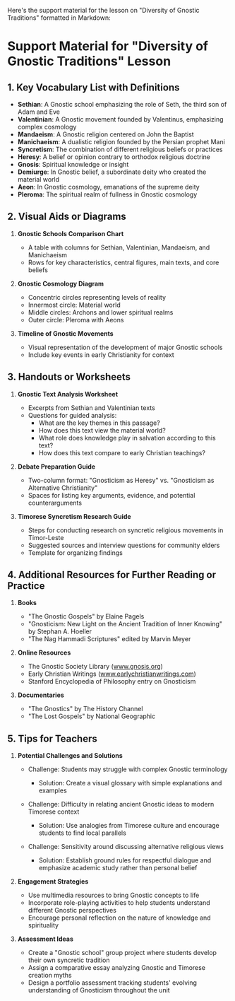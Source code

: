 Here's the support material for the lesson on "Diversity of Gnostic Traditions" formatted in Markdown:

# Support Material for "Diversity of Gnostic Traditions" Lesson

## 1. Key Vocabulary List with Definitions

- **Sethian**: A Gnostic school emphasizing the role of Seth, the third son of Adam and Eve
- **Valentinian**: A Gnostic movement founded by Valentinus, emphasizing complex cosmology
- **Mandaeism**: A Gnostic religion centered on John the Baptist
- **Manichaeism**: A dualistic religion founded by the Persian prophet Mani
- **Syncretism**: The combination of different religious beliefs or practices
- **Heresy**: A belief or opinion contrary to orthodox religious doctrine
- **Gnosis**: Spiritual knowledge or insight
- **Demiurge**: In Gnostic belief, a subordinate deity who created the material world
- **Aeon**: In Gnostic cosmology, emanations of the supreme deity
- **Pleroma**: The spiritual realm of fullness in Gnostic cosmology

## 2. Visual Aids or Diagrams

1. **Gnostic Schools Comparison Chart**
   - A table with columns for Sethian, Valentinian, Mandaeism, and Manichaeism
   - Rows for key characteristics, central figures, main texts, and core beliefs

2. **Gnostic Cosmology Diagram**
   - Concentric circles representing levels of reality
   - Innermost circle: Material world
   - Middle circles: Archons and lower spiritual realms
   - Outer circle: Pleroma with Aeons

3. **Timeline of Gnostic Movements**
   - Visual representation of the development of major Gnostic schools
   - Include key events in early Christianity for context

## 3. Handouts or Worksheets

1. **Gnostic Text Analysis Worksheet**
   - Excerpts from Sethian and Valentinian texts
   - Questions for guided analysis:
     * What are the key themes in this passage?
     * How does this text view the material world?
     * What role does knowledge play in salvation according to this text?
     * How does this text compare to early Christian teachings?

2. **Debate Preparation Guide**
   - Two-column format: "Gnosticism as Heresy" vs. "Gnosticism as Alternative Christianity"
   - Spaces for listing key arguments, evidence, and potential counterarguments

3. **Timorese Syncretism Research Guide**
   - Steps for conducting research on syncretic religious movements in Timor-Leste
   - Suggested sources and interview questions for community elders
   - Template for organizing findings

## 4. Additional Resources for Further Reading or Practice

1. **Books**
   - "The Gnostic Gospels" by Elaine Pagels
   - "Gnosticism: New Light on the Ancient Tradition of Inner Knowing" by Stephan A. Hoeller
   - "The Nag Hammadi Scriptures" edited by Marvin Meyer

2. **Online Resources**
   - The Gnostic Society Library (www.gnosis.org)
   - Early Christian Writings (www.earlychristianwritings.com)
   - Stanford Encyclopedia of Philosophy entry on Gnosticism

3. **Documentaries**
   - "The Gnostics" by The History Channel
   - "The Lost Gospels" by National Geographic

## 5. Tips for Teachers

1. **Potential Challenges and Solutions**
   - Challenge: Students may struggle with complex Gnostic terminology
     * Solution: Create a visual glossary with simple explanations and examples
   
   - Challenge: Difficulty in relating ancient Gnostic ideas to modern Timorese context
     * Solution: Use analogies from Timorese culture and encourage students to find local parallels

   - Challenge: Sensitivity around discussing alternative religious views
     * Solution: Establish ground rules for respectful dialogue and emphasize academic study rather than personal belief

2. **Engagement Strategies**
   - Use multimedia resources to bring Gnostic concepts to life
   - Incorporate role-playing activities to help students understand different Gnostic perspectives
   - Encourage personal reflection on the nature of knowledge and spirituality

3. **Assessment Ideas**
   - Create a "Gnostic school" group project where students develop their own syncretic tradition
   - Assign a comparative essay analyzing Gnostic and Timorese creation myths
   - Design a portfolio assessment tracking students' evolving understanding of Gnosticism throughout the unit